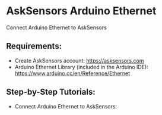 # AskSensors Arduino Ethernet
Connect Arduino Ethernet to AskSensors

Requirements:
- 
- Create AskSensors account: https://asksensors.com
- Arduino Ethernet Library (included in the Arduino IDE): https://www.arduino.cc/en/Reference/Ethernet

Step-by-Step Tutorials:
- 
- Connect Arduino Ethernet to AskSensors: 

